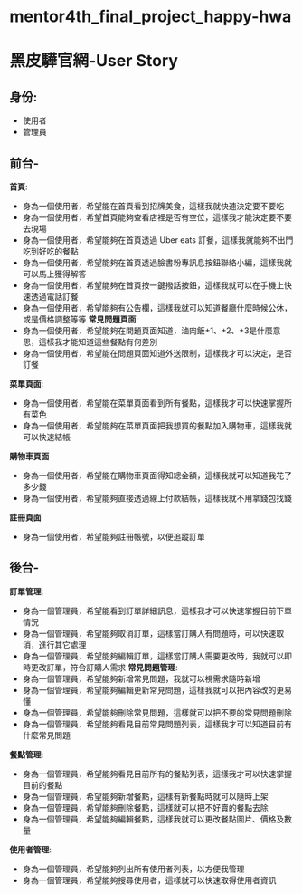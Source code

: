 # mentor4th_final_project_happy-hwa
# 黑皮驊官網-User Story

## 身份:
- 使用者
- 管理員


## 前台-
**首頁**:
- 身為一個使用者，希望能在首頁看到招牌美食，這樣我就快速決定要不要吃
- 身為一個使用者，希望首頁能夠查看店裡是否有空位，這樣我才能決定要不要去現場
- 身為一個使用者，希望能夠在首頁透過 Uber eats 訂餐，這樣我就能夠不出門吃到好吃的餐點
- 身為一個使用者，希望能夠在首頁透過臉書粉專訊息按鈕聯絡小編，這樣我就可以馬上獲得解答
- 身為一個使用者，希望能夠在首頁按一鍵撥話按鈕，這樣我就可以在手機上快速透過電話訂餐
- 身為一個使用者，希望能夠有公告欄，這樣我就可以知道餐廳什麼時候公休，或是價格調整等等
**常見問題頁面**:
- 身為一個使用者，希望能夠在問題頁面知道，滷肉飯+1、+2、+3是什麼意思，這樣我才能知道這些餐點有何差別
- 身為一個使用者，希望能在問題頁面知道外送限制，這樣我才可以決定，是否訂餐


**菜單頁面**:
- 身為一個使用者，希望能在菜單頁面看到所有餐點，這樣我才可以快速掌握所有菜色
- 身為一個使用者，希望能夠在菜單頁面把我想買的餐點加入購物車，這樣我就可以快速結帳


**購物車頁面**
- 身為一個使用者，希望能在購物車頁面得知總金額，這樣我就可以知道我花了多少錢
- 身為一個使用者，希望能夠直接透過線上付款結帳，這樣我就不用拿錢包找錢


**註冊頁面**
- 身為一個使用者，希望能夠註冊帳號，以便追蹤訂單



## 後台-
**訂單管理**:
- 身為一個管理員，希望能看到訂單詳細訊息，這樣我才可以快速掌握目前下單情況
- 身為一個管理員，希望能夠取消訂單，這樣當訂購人有問題時，可以快速取消，進行其它處理
- 身為一個管理員，希望能夠編輯訂單，這樣當訂購人需要更改時，我就可以即時更改訂單，符合訂購人需求
**常見問題管理**:
- 身為一個管理員，希望能夠新增常見問題，我就可以視需求隨時新增
- 身為一個管理員，希望能夠編輯更新常見問題，這樣我就可以把內容改的更易懂
- 身為一個管理員，希望能夠刪除常見問題，這樣就可以把不要的常見問題刪除
- 身為一個管理員，希望能夠看見目前常見問題列表，這樣我才可以知道目前有什麼常見問題


**餐點管理**:
- 身為一個管理員，希望能夠看見目前所有的餐點列表，這樣我才可以快速掌握目前的餐點
- 身為一個管理員，希望能夠新增餐點，這樣有新餐點時就可以隨時上架
- 身為一個管理員，希望能夠刪除餐點，這樣就可以把不好賣的餐點去除
- 身為一個管理員，希望能夠編輯餐點，這樣我就可以更改餐點圖片、價格及數量


**使用者管理**:
- 身為一個管理員，希望能夠列出所有使用者列表，以方便我管理
- 身為一個管理員，希望能夠搜尋使用者，這樣就可以快速取得使用者資訊






